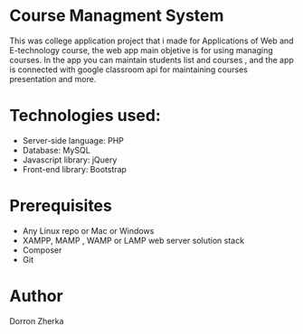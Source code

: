# Course Managment System

This was college application project that i made for Applications of Web and E-technology course, the web app main objetive is for using managing courses. In the app you can maintain students list and courses , and the app is connected with google classroom api for maintaining courses presentation and more.

# Technologies used:

- Server-side language: PHP
- Database: MySQL
- Javascript library: jQuery
- Front-end library: Bootstrap

# Prerequisites

- Any Linux repo or Mac or Windows
- XAMPP, MAMP , WAMP or LAMP web server solution stack
- Composer
- Git

# Author

Dorron Zherka
